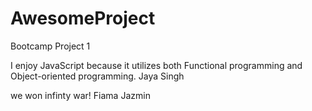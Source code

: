 # AwesomeProject
Bootcamp Project 1

I enjoy JavaScript because it utilizes both Functional programming and Object-oriented programming.
Jaya Singh

we won infinty war!
Fiama
Jazmin
